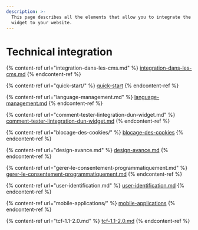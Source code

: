 ```yaml
---
description: >-
  This page describes all the elements that allow you to integrate the Dastra
  widget to your website.
---
```


# Technical integration

{% content-ref url="integration-dans-les-cms.md" %}
[integration-dans-les-cms.md](integration-dans-les-cms.md)
{% endcontent-ref %}

{% content-ref url="quick-start/" %}
[quick-start](quick-start/)
{% endcontent-ref %}

{% content-ref url="language-management.md" %}
[language-management.md](language-management.md)
{% endcontent-ref %}

{% content-ref url="comment-tester-lintegration-dun-widget.md" %}
[comment-tester-lintegration-dun-widget.md](comment-tester-lintegration-dun-widget.md)
{% endcontent-ref %}

{% content-ref url="blocage-des-cookies/" %}
[blocage-des-cookies](blocage-des-cookies/)
{% endcontent-ref %}

{% content-ref url="design-avance.md" %}
[design-avance.md](design-avance.md)
{% endcontent-ref %}

{% content-ref url="gerer-le-consentement-programmatiquement.md" %}
[gerer-le-consentement-programmatiquement.md](gerer-le-consentement-programmatiquement.md)
{% endcontent-ref %}

{% content-ref url="user-identification.md" %}
[user-identification.md](user-identification.md)
{% endcontent-ref %}

{% content-ref url="mobile-applications/" %}
[mobile-applications](mobile-applications/)
{% endcontent-ref %}

{% content-ref url="tcf-1.1-2.0.md" %}
[tcf-1.1-2.0.md](tcf-1.1-2.0.md)
{% endcontent-ref %}
